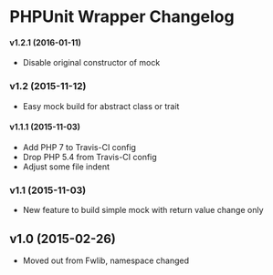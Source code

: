 # PHPUnit Wrapper Changelog



#### v1.2.1 (2016-01-11)

- Disable original constructor of mock



### v1.2 (2015-11-12)

- Easy mock build for abstract class or trait



#### v1.1.1 (2015-11-03)

- Add PHP 7 to Travis-CI config
- Drop PHP 5.4 from Travis-CI config
- Adjust some file indent



### v1.1 (2015-11-03)

- New feature to build simple mock with return value change only



## v1.0 (2015-02-26)

- Moved out from Fwlib, namespace changed
